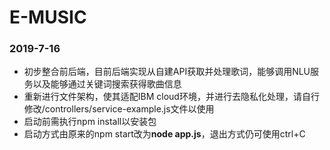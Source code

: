 # E-MUSIC

### 2019-7-16

+ 初步整合前后端，目前后端实现从自建API获取并处理歌词，能够调用NLU服务以及能够通过关键词搜索获得歌曲信息
+ 重新进行文件架构，使其适配IBM cloud环境，并进行去隐私化处理，请自行修改/controllers/service-example.js文件以使用
+ 启动前需执行npm install以安装包
+ 启动方式由原来的npm start改为**node app.js**，退出方式仍可使用ctrl+C